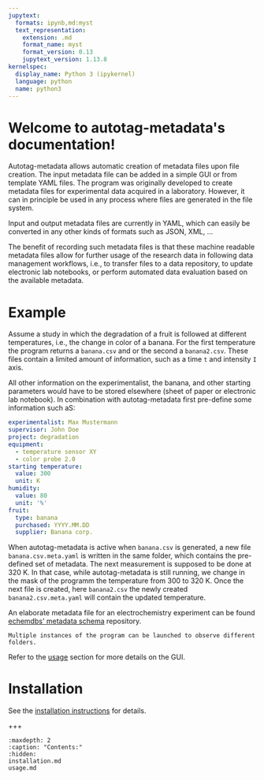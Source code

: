 ```yaml
---
jupytext:
  formats: ipynb,md:myst
  text_representation:
    extension: .md
    format_name: myst
    format_version: 0.13
    jupytext_version: 1.13.8
kernelspec:
  display_name: Python 3 (ipykernel)
  language: python
  name: python3
---
```


Welcome to autotag-metadata's documentation!
===================================

Autotag-metadata allows automatic creation of metadata files upon file creation. The input metadata file can be added in a simple GUI or from template YAML files.
The program was originally developed to create metadata files for experimental data acquired in a laboratory. However, it can in principle be used in any process where files are generated in the file system.

Input and output metadata files are currently in YAML, which can easily be converted in any other kinds of formats such as JSON, XML, ...

The benefit of recording such metadata files is that these machine readable metadata files allow for further usage of the research data in following data management workflows, i.e., to transfer files to a data repository, to update electronic lab notebooks, or perform automated data evaluation based on the available metadata.

Example
=======

Assume a study in which the degradation of a fruit is followed at different temperatures, i.e., the change in color of a banana. For the first temperature the program returns a `banana.csv` and or the second a `banana2.csv`. These files contain a limited amount of information, such as a time `t` and intensity `I` axis.

All other information on the experimentalist, the banana, and other starting parameters would have to be stored elsewhere (sheet of paper or electronic lab notebook). In combination with autotag-metadata first pre-define some information such aS:

```yaml
experimentalist: Max Mustermann
supervisor: John Doe
project: degradation
equipment:
  - temperature sensor XY
  - color probe 2.0
starting temperature:
  value: 300
  unit: K
humidity:
  value: 80
  unit: '%'
fruit:
  type: banana
  purchased: YYYY.MM.DD
  supplier: Banana corp.
```

When autotag-metadata is active when `banana.csv` is generated, a new file `banana.csv.meta.yaml` is written in the same folder, which contains the pre-defined set of metadata. The next measurement is supposed to be done at 320 K. In that case, while autotag-metadata is still running, we change in the mask of the programm the temperature from 300 to 320 K. Once the next file is created, here `banana2.csv` the newly created `banana2.csv.meta.yaml` will contain the updated temperature.

An elaborate metadata file for an electrochemistry experiment can be found [echemdbs' metadata schema](https://github.com/echemdb/metadata-schema/blob/main/examples/file_schemas/autotag.yaml) repository.

```{note}
Multiple instances of the program can be launched to observe different folders.
```

Refer to the [usage](usage.md) section for more details on the GUI.

Installation
============

See the [installation instructions](installation.md) for details.

+++

```{toctree}
:maxdepth: 2
:caption: "Contents:"
:hidden:
installation.md
usage.md
```
